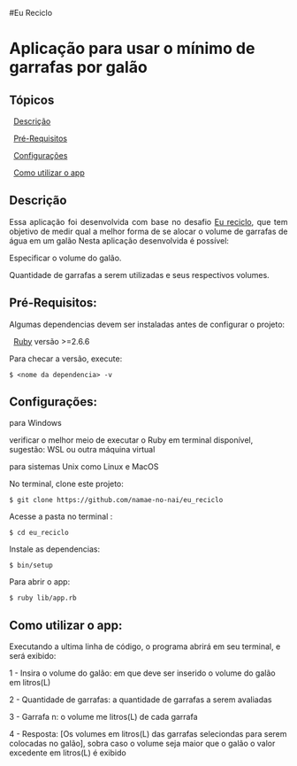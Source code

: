 #Eu Reciclo

# Aplicação para usar o mínimo de garrafas por galão

## Tópicos

&nbsp; [Descrição](#descrição)

&nbsp; [Pré-Requisitos](#pré-requisitos)

&nbsp; [Configurações](#configurações)

&nbsp; [Como utilizar o app](#como-utilizar-o-app)


## Descrição

<p align="justify">
 Essa aplicação foi desenvolvida com base no desafio <a href="https://github.com/eureciclo/avaliacao_dev_inicial">Eu reciclo</a>, que tem objetivo de medir qual a melhor forma de se alocar o volume de garrafas de água em um galão
  Nesta aplicação desenvolvida é possível:

Especificar o volume do galão.

Quantidade de garrafas a serem utilizadas e seus respectivos volumes.
</p>

## Pré-Requisitos:

Algumas dependencias devem ser instaladas antes de configurar o projeto:

&nbsp; [Ruby](https://www.ruby-lang.org/pt/documentation/installation/) versão >=2.6.6

Para checar a versão, execute:
```
$ <nome da dependencia> -v
```
## Configurações:
para Windows

verificar o melhor meio de executar o Ruby em terminal disponível, sugestão: WSL ou outra máquina virtual

para sistemas Unix como Linux e MacOS

No terminal, clone este projeto:
```
$ git clone https://github.com/namae-no-nai/eu_reciclo
```
Acesse a pasta no terminal :
```
$ cd eu_reciclo
```
Instale as dependencias:
```
$ bin/setup
```
Para abrir o app:
```
$ ruby lib/app.rb
```

## Como utilizar o app:

Executando a ultima linha de código, o programa abrirá em seu terminal, e será exibido:

1 - Insira o volume do galão: em que deve ser inserido o volume do galão em litros(L)

2 - Quantidade de garrafas: a quantidade de garrafas a serem avaliadas 

3 - Garrafa n: o volume me litros(L) de cada garrafa 

4 - Resposta: [Os volumes em litros(L) das garrafas seleciondas para serem colocadas no galão], sobra caso o volume seja maior que o galão o valor excedente em litros(L) é exibido


